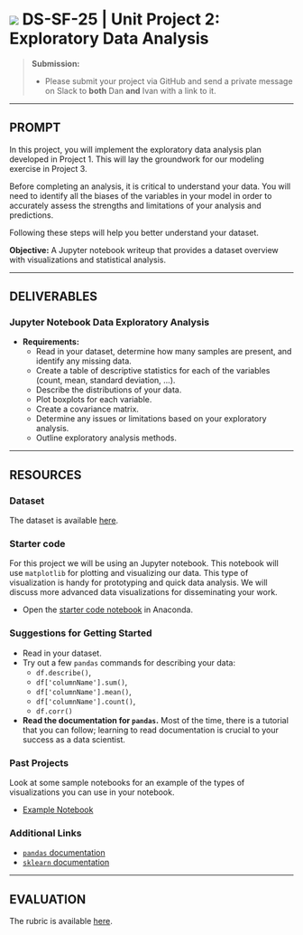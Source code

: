 # ![](https://ga-dash.s3.amazonaws.com/production/assets/logo-9f88ae6c9c3871690e33280fcf557f33.png) DS-SF-25 | Unit Project 2: Exploratory Data Analysis

> **Submission:**
>
> - Please submit your project via GitHub and send a private message on Slack to **both** Dan **and** Ivan with a link to it.

---

## PROMPT

In this project, you will implement the exploratory data analysis plan developed in Project 1.  This will lay the groundwork for our modeling exercise in Project 3.

Before completing an analysis, it is critical to understand your data.  You will need to identify all the biases of the variables in your model in order to accurately assess the strengths and limitations of your analysis and predictions.

Following these steps will help you better understand your dataset.

**Objective:** A Jupyter notebook writeup that provides a dataset overview with visualizations and statistical analysis.

---

## DELIVERABLES

### Jupyter Notebook Data Exploratory Analysis

- **Requirements:**
  - Read in your dataset, determine how many samples are present, and identify any missing data.
  - Create a table of descriptive statistics for each of the variables (count, mean, standard deviation, ...).
  - Describe the distributions of your data.
  - Plot boxplots for each variable.
  - Create a covariance matrix.
  - Determine any issues or limitations based on your exploratory analysis.
  - Outline exploratory analysis methods.

---

## RESOURCES

### Dataset

The dataset is available [here](../dataset).

### Starter code

For this project we will be using an Jupyter notebook.  This notebook will use `matplotlib` for plotting and visualizing our data.  This type of visualization is handy for prototyping and quick data analysis.  We will discuss more advanced data visualizations for disseminating your work.

* Open the [starter code notebook](./code/unit-project-2-starter-code.ipynb) in Anaconda.

### Suggestions for Getting Started

- Read in your dataset.
- Try out a few `pandas` commands for describing your data:
  - `df.describe()`,
  - `df['columnName'].sum()`,
  - `df['columnName'].mean()`,
  - `df['columnName'].count()`,
  - `df.corr()`
- **Read the documentation for `pandas`.**  Most of the time, there is a tutorial that you can follow; learning to read documentation is crucial to your success as a data scientist.

### Past Projects

Look at some sample notebooks for an example of the types of visualizations you can use in your notebook.
- [Example Notebook](https://github.com/justmarkham/DAT8/blob/master/notebooks/05_pandas_visualization.ipynb)

### Additional Links

- [`pandas` documentation](http://pandas.pydata.org/pandas-docs/stable)
- [`sklearn` documentation](http://scikit-learn.org/stable/documentation.html)

---

## EVALUATION

The rubric is available [here](https://docs.google.com/spreadsheets/d/1uzIYXV-A5Zcy84L68ZQ7lQm6kJSz4Txkv4sDZ9dvJ0k/edit#gid=891523279).
